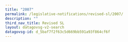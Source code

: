 ```yaml
---
title: "2007"
permalink: /legislative-notifications/revised-sl/2007/
description: ""
third_nav_title: Revised SL
layout: datagovsg-v2-search
datagovsg-id: d_5baf7f2f63c5d669bb591a93f864cf6f
---
```

